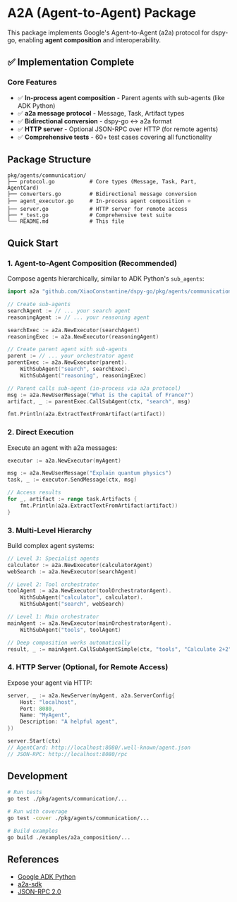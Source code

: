 # A2A (Agent-to-Agent) Package

This package implements Google's Agent-to-Agent (a2a) protocol for dspy-go, enabling **agent composition** and interoperability.

## ✅ Implementation Complete

### Core Features
- ✅ **In-process agent composition** - Parent agents with sub-agents (like ADK Python)
- ✅ **a2a message protocol** - Message, Task, Artifact types
- ✅ **Bidirectional conversion** - dspy-go ↔ a2a format
- ✅ **HTTP server** - Optional JSON-RPC over HTTP (for remote agents)
- ✅ **Comprehensive tests** - 60+ test cases covering all functionality

## Package Structure

```
pkg/agents/communication/
├── protocol.go           # Core types (Message, Task, Part, AgentCard)
├── converters.go         # Bidirectional message conversion
├── agent_executor.go     # In-process agent composition ⭐
├── server.go             # HTTP server for remote access
├── *_test.go             # Comprehensive test suite
└── README.md             # This file
```

## Quick Start

### 1. Agent-to-Agent Composition (Recommended)

Compose agents hierarchically, similar to ADK Python's `sub_agents`:

```go
import a2a "github.com/XiaoConstantine/dspy-go/pkg/agents/communication"

// Create sub-agents
searchAgent := // ... your search agent
reasoningAgent := // ... your reasoning agent

searchExec := a2a.NewExecutor(searchAgent)
reasoningExec := a2a.NewExecutor(reasoningAgent)

// Create parent agent with sub-agents
parent := // ... your orchestrator agent
parentExec := a2a.NewExecutor(parent).
    WithSubAgent("search", searchExec).
    WithSubAgent("reasoning", reasoningExec)

// Parent calls sub-agent (in-process via a2a protocol)
msg := a2a.NewUserMessage("What is the capital of France?")
artifact, _ := parentExec.CallSubAgent(ctx, "search", msg)

fmt.Println(a2a.ExtractTextFromArtifact(artifact))
```

### 2. Direct Execution

Execute an agent with a2a messages:

```go
executor := a2a.NewExecutor(myAgent)

msg := a2a.NewUserMessage("Explain quantum physics")
task, _ := executor.SendMessage(ctx, msg)

// Access results
for _, artifact := range task.Artifacts {
    fmt.Println(a2a.ExtractTextFromArtifact(artifact))
}
```

### 3. Multi-Level Hierarchy

Build complex agent systems:

```go
// Level 3: Specialist agents
calculator := a2a.NewExecutor(calculatorAgent)
webSearch := a2a.NewExecutor(searchAgent)

// Level 2: Tool orchestrator
toolAgent := a2a.NewExecutor(toolOrchestratorAgent).
    WithSubAgent("calculator", calculator).
    WithSubAgent("search", webSearch)

// Level 1: Main orchestrator
mainAgent := a2a.NewExecutor(mainOrchestratorAgent).
    WithSubAgent("tools", toolAgent)

// Deep composition works automatically
result, _ := mainAgent.CallSubAgentSimple(ctx, "tools", "Calculate 2+2")
```

### 4. HTTP Server (Optional, for Remote Access)

Expose your agent via HTTP:

```go
server, _ := a2a.NewServer(myAgent, a2a.ServerConfig{
    Host: "localhost",
    Port: 8080,
    Name: "MyAgent",
    Description: "A helpful agent",
})

server.Start(ctx)
// AgentCard: http://localhost:8080/.well-known/agent.json
// JSON-RPC: http://localhost:8080/rpc
```

## Development

```bash
# Run tests
go test ./pkg/agents/communication/...

# Run with coverage
go test -cover ./pkg/agents/communication/...

# Build examples
go build ./examples/a2a_composition/...
```

## References

- [Google ADK Python](https://github.com/google/adk-python)
- [a2a-sdk](https://github.com/google/a2a-sdk)
- [JSON-RPC 2.0](https://www.jsonrpc.org/specification)
